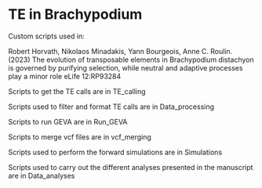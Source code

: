 # TE in Brachypodium
Custom scripts used in:

Robert Horvath, Nikolaos Minadakis, Yann Bourgeois, Anne C. Roulin. (2023) The evolution of transposable elements in Brachypodium distachyon is governed by purifying selection, while neutral and adaptive processes play a minor role eLife 12:RP93284


  
  

Scripts to get the TE calls are in TE_calling

Scripts used to filter and format TE calls are in Data_processing

Scripts to run GEVA are in Run_GEVA

Scripts to merge vcf files are in vcf_merging

Scripts used to perform the forward simulations are in Simulations

Scripts used to carry out the different analyses presented in the manuscript are in Data_analyses

